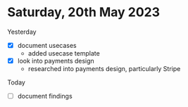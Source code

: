 # Saturday, 20th May 2023

Yesterday
- [x] document usecases
	- added usecase template
- [x] look into payments design
	- researched into payments design, particularly Stripe



Today
- [ ] document findings
